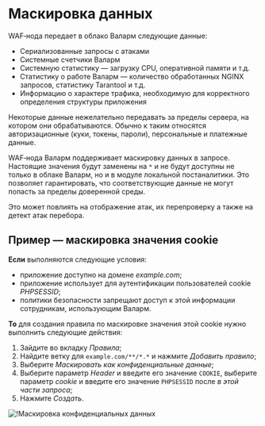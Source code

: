 [img-masking]:      ../../images/user-guides/rules/sensitive-data-rule.png

# Маскировка данных

WAF‑нода передает в облако Валарм следующие данные:

* Сериализованные запросы с атаками
* Системные счетчики Валарм
* Системную статистику — загрузку CPU, оперативной памяти и т.д.
* Статистику о работе Валарм — количество обработанных NGINX запросов, статистику Tarantool и т.д.
* Информацию о характере трафика, необходимую для корректного определения структуры приложения

Некоторые данные нежелательно передавать за пределы сервера, на котором они обрабатываются. Обычно к таким относятся авторизационные (куки, токены, пароли), персональные и платежные данные.

WAF‑нода Валарм поддерживает маскировку данных в запросе. Настоящие значения будут заменены на `*` и не будут доступны не только в облаке Валарм, но и в модуле локальной постаналитики. Это позволяет гарантировать, что соответствующие данные не могут попасть за пределы доверенной среды.

Это может повлиять на отображение атак, их перепроверку а также на детект атак перебора.

## Пример&nbsp;— маскировка значения cookie

**Если** выполняются следующие условия:

* приложение доступно на домене *example.com*;
* приложение использует для аутентификации пользователей cookie *PHPSESSID*;
* политики безопасности запрещают доступ к этой информации сотрудникам, использующим Валарм.

**То** для создания правила по маскировке значения этой cookie нужно выполнить следующие действия:

1. Зайдите во вкладку *Правила*;
1. Найдите ветку для `example.com/**/*.*` и нажмите *Добавить правило*;
1. Выберите *Маскировать как конфиденциальные данные*;
1. Выберите параметр *Header* и введите его значение `COOKIE`, выберите параметр *cookie* и введите его значение `PHPSESSID` после *в этой части запроса*;
1. Нажмите *Создать*.

![!Маскировка конфиденциальных данных][img-masking]
